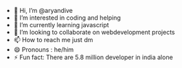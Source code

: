- 👋 Hi, I’m @aryandive
- 👀 I’m interested in coding and helping 
- 🌱 I’m currently learning javascript
- 💞️ I’m looking to collaborate on webdevelopment projects 
- 📫 How to reach me just dm
- 😄 Pronouns : he/him 
- ⚡ Fun fact: There are 5.8 million developer in india alone  

<!---
aryandive/aryandive is a ✨ special ✨ repository because its `README.md` (this file) appears on your GitHub profile.
You can click the Preview link to take a look at your changes.
--->
